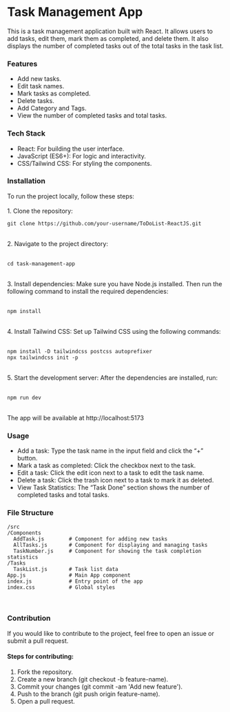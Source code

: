 # Task Management App

This is a task management application built with React. It allows users to add tasks, edit them, mark them as completed, and delete them. It also displays the number of completed tasks out of the total tasks in the task list.

<h3>Features</h3>

-	Add new tasks.
-	Edit task names.
-	Mark tasks as completed.
-	Delete tasks.
- Add Category and Tags.
-	View the number of completed tasks and total tasks.

<h3>Tech Stack</h3>

-	React: For building the user interface.
-	JavaScript (ES6+): For logic and interactivity.
-	CSS/Tailwind CSS: For styling the components.

<h3>Installation</h3>

To run the project locally, follow these steps:<br><br>
	1.	Clone the repository: <br>
 
    git clone https://github.com/your-username/ToDoList-ReactJS.git

 <br>
 	2.	Navigate to the project directory:<br><br>
  
    cd task-management-app
    
  <br>
  3.	Install dependencies:
Make sure you have Node.js installed. Then run the following command to install the required dependencies:<br><br>

    npm install
    
<br>
4.	Install Tailwind CSS:
Set up Tailwind CSS using the following commands:<br><br>

    npm install -D tailwindcss postcss autoprefixer
    npx tailwindcss init -p
    
<br>
	5.	Start the development server:
After the dependencies are installed, run:<br><br>

    npm run dev

  <br>
The app will be available at http://localhost:5173

<h3>Usage</h3>

-	Add a task: Type the task name in the input field and click the “+” button.
-	Mark a task as completed: Click the checkbox next to the task.
-	Edit a task: Click the edit icon next to a task to edit the task name.
-	Delete a task: Click the trash icon next to a task to mark it as deleted.
-	View Task Statistics: The “Task Done” section shows the number of completed tasks and total tasks.<br>

<h3>File Structure</h3>

    /src
    /Components
      AddTask.js        # Component for adding new tasks
      AllTasks.js       # Component for displaying and managing tasks
      TaskNumber.js     # Component for showing the task completion statistics
    /Tasks
      TaskList.js       # Task list data
    App.js              # Main App component
    index.js            # Entry point of the app
    index.css           # Global styles

<br>
<h3>Contribution</h3>

If you would like to contribute to the project, feel free to open an issue or submit a pull request.

<h4>Steps for contributing:</h4>

1.	Fork the repository.
2.	Create a new branch (git checkout -b feature-name).
3.	Commit your changes (git commit -am 'Add new feature').
4.	Push to the branch (git push origin feature-name).
5.	Open a pull request.
